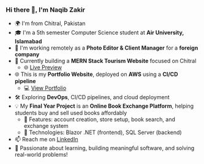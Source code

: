 ### Hi there 👋, I'm Naqib Zakir

- 🌍 I'm from Chitral, Pakistan  
- 🎓 I'm a 5th semester Computer Science student at **Air University, Islamabad**  
- 💼 I'm working remotely as a **Photo Editor & Client Manager** for a **foreign company**  
- 🔭 Currently building a **MERN Stack Tourism Website** focused on Chitral  
   - 🌐 [Live Preview](https://chitral-tourism-git-main-naqiibs-projects.vercel.app/)  
- 🌐 This is my **Portfolio Website**, deployed on **AWS** using a **CI/CD pipeline**  
   - 💻 [View Portfolio](http://portfolionaqeeb.s3-website-us-east-1.amazonaws.com/)  
- 🛠️ Exploring **DevOps**, CI/CD pipelines, and cloud deployment  
- 💡 My **Final Year Project** is an **Online Book Exchange Platform**, helping students buy and sell used books affordably  
   - 🔹 Features: account creation, store setup, book search, and exchange system  
   - 🔧 Technologies: Blazor .NET (frontend), SQL Server (backend)  
- 📫 Reach me on [LinkedIn](https://www.linkedin.com/in/naqib-zakir-303711183/)  
- 🧠 Passionate about learning, building meaningful software, and solving real-world problems!
